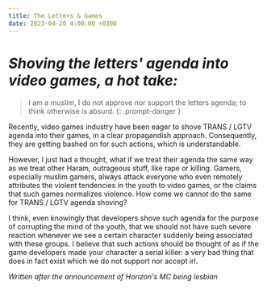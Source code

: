 ```yaml
---
title: The Letters & Games
date: 2023-04-20 4:00:00 +0300
---
```


# _Shoving the letters' agenda into video games, a hot take:_
> I am a muslim, I do not approve nor support the letters agenda; to think otherwise is absurd.
{: .prompt-danger }

Recently, video games industry have been eager to shove TRANS / LGTV agenda into their games, in a clear propagandish approach. Consequently, they are getting bashed on for such actions, which is understandable. 

However, I just had a thought, what if we treat their agenda the same way as we treat other Haram, outrageous stuff, like rape or killing. Gamers, especially muslim gamers, always attack everyone who even remotely attributes the violent tendencies in the youth to video games, or the claims that such games normalizes violence. How come we cannot do the same for TRANS / LGTV agenda shoving?

I think, even knowingly that developers shove such agenda for the purpose of corrupting the mind of the youth, that we should not have such severe reaction whenever we see a certain character suddenly being associated with these groups. I believe that such actions should be thought of as if the game developers made your character a serial killer: a very bad thing that does in fact exist which we do not support nor accept irl.

_Written after the announcement of Horizon's MC being lesbian_